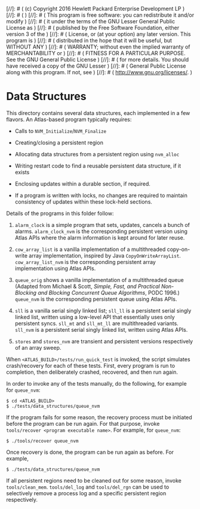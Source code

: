 [//]: # ( (c) Copyright 2016 Hewlett Packard Enterprise Development LP         )
[//]: # (                                                                      )
[//]: # ( This program is free software: you can redistribute it and/or modify )
[//]: # ( it under the terms of the GNU Lesser General Public License as       )
[//]: # ( published by the Free Software Foundation, either version 3 of the   )
[//]: # ( License, or (at your option) any later version. This program is      )
[//]: # ( distributed in the hope that it will be useful, but WITHOUT ANY      )
[//]: # ( WARRANTY; without even the implied warranty of MERCHANTABILITY or    )
[//]: # ( FITNESS FOR A PARTICULAR PURPOSE. See the GNU General Public License )
[//]: # ( for more details. You should have received a copy of the GNU Lesser  )
[//]: # ( General Public License along with this program. If not, see          )
[//]: # ( <http://www.gnu.org/licenses/>.                                      )

# Data Structures

This directory contains several data structures, each implemented in a
few flavors. An Atlas-based program typically requires:

- Calls to `NVM_Initialize`/`NVM_Finalize`

- Creating/closing a persistent region

- Allocating data structures from a persistent region using `nvm_alloc`

- Writing restart code to find a reusable persistent data structure,
if it exists

- Enclosing updates within a durable section, if required.

- If a program is written with locks, no changes are required to
maintain consistency of updates within these lock-held sections.

Details of the programs in this folder follow:

1. `alarm_clock` is a simple program that sets, updates, cancels a bunch of
alarms. `alarm_clock_nvm` is the corresponding persistent version using
Atlas APIs where the alarm information is kept around for later reuse.

1. `cow_array_list` is a vanilla implementation of a multithreaded
copy-on-write array implementation, inspired by Java
`CopyOnWriteArrayList`. `cow_array_list_nvm` is the corresponding
persistent array implementation using Atlas APIs.

1. `queue_orig` shows a vanilla implementation of a multithreaded queue
(Adapted from Michael & Scott, _Simple, Fast, and Practical
Non-Blocking and Blocking Concurrent Queue Algorithms_, PODC 1996.)
`queue_nvm` is the corresponding persistent queue using Atlas APIs.

1. `sll` is a vanilla serial singly linked list; `sll_ll` is a persistent
serial singly linked list, written using a low-level API that
essentially uses only persistent syncs. `sll_mt` and `sll_mt_ll` are
multithreaded variants. `sll_nvm` is a persistent serial singly linked
list, written using Atlas APIs.

1. `stores` and `stores_nvm` are transient and persistent versions
respectively of an array sweep.

When `<ATLAS_BUILD>/tests/run_quick_test` is invoked, the script
simulates crash/recovery for each of these tests. First, every program
is run to completion, then deliberately crashed, recovered, and then
run again.

In order to invoke any of the tests manually, do the following, for
example for `queue_nvm`:

    $ cd <ATLAS_BUILD>
    $ ./tests/data_structures/queue_nvm

If the program fails for some reason, the recovery process must be
initiated before the program can be run again. For that purpose,
invoke `tools/recover <program executable name>`. For example, for
`queue_nvm`:

    $ ./tools/recover queue_nvm

Once recovery is done, the program can be run again as before. For
example,

    $ ./tests/data_structures/queue_nvm

If all persistent regions need to be cleaned out for some reason,
invoke `tools/clean_mem`. `tools/del_log` and `tools/del_rgn` can be
used to selectively remove a process log and a specific persistent
region respectively.
